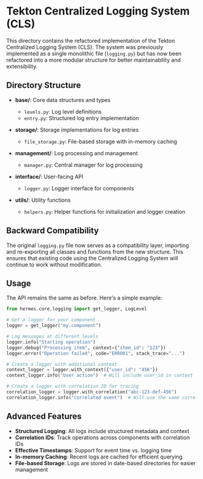 # Tekton Centralized Logging System (CLS)

This directory contains the refactored implementation of the Tekton Centralized Logging System (CLS). The system was previously implemented as a single monolithic file (`logging.py`) but has now been refactored into a more modular structure for better maintainability and extensibility.

## Directory Structure

- **base/**: Core data structures and types
  - `levels.py`: Log level definitions
  - `entry.py`: Structured log entry implementation
  
- **storage/**: Storage implementations for log entries
  - `file_storage.py`: File-based storage with in-memory caching
  
- **management/**: Log processing and management
  - `manager.py`: Central manager for log processing
  
- **interface/**: User-facing API
  - `logger.py`: Logger interface for components
  
- **utils/**: Utility functions
  - `helpers.py`: Helper functions for initialization and logger creation

## Backward Compatibility

The original `logging.py` file now serves as a compatibility layer, importing and re-exporting all classes and functions from the new structure. This ensures that existing code using the Centralized Logging System will continue to work without modification.

## Usage

The API remains the same as before. Here's a simple example:

```python
from hermes.core.logging import get_logger, LogLevel

# Get a logger for your component
logger = get_logger("my.component")

# Log messages at different levels
logger.info("Starting operation")
logger.debug("Processing item", context={"item_id": "123"})
logger.error("Operation failed", code="ERR001", stack_trace="...")

# Create a logger with additional context
context_logger = logger.with_context({"user_id": "456"})
context_logger.info("User action")  # Will include user_id in context

# Create a logger with correlation ID for tracing
correlation_logger = logger.with_correlation("abc-123-def-456")
correlation_logger.info("Correlated event")  # Will use the same correlation ID
```

## Advanced Features

- **Structured Logging**: All logs include structured metadata and context
- **Correlation IDs**: Track operations across components with correlation IDs
- **Effective Timestamps**: Support for event time vs. logging time
- **In-memory Caching**: Recent logs are cached for efficient querying
- **File-based Storage**: Logs are stored in date-based directories for easier management